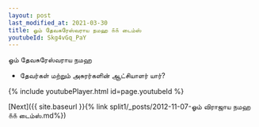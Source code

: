 ```yaml
---
layout: post
last_modified_at: 2021-03-30
title: ஓம் தேவசுரேஸ்வராய நமஹ ௧௧ டைம்ஸ்
youtubeId: Skg4vGq_PaY
---
```

 
 
 ஓம் தேவசுரேஸ்வராய நமஹ  
 
 -  தேவர்கள் மற்றும் அசுரர்களின் ஆட்சியாளர் யார்? 
 
  
 
  
 
 
 
 
 
 


{% include youtubePlayer.html id=page.youtubeId %}
 
[Next]({{ site.baseurl }}{% link  split1/_posts/2012-11-07-ஓம் விராஜாய நமஹ ௧௧ டைம்ஸ்.md%})
 
